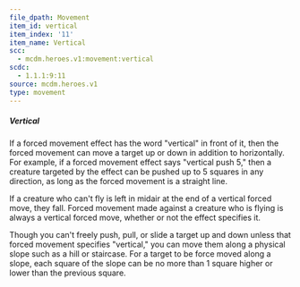 ```yaml
---
file_dpath: Movement
item_id: vertical
item_index: '11'
item_name: Vertical
scc:
  - mcdm.heroes.v1:movement:vertical
scdc:
  - 1.1.1:9:11
source: mcdm.heroes.v1
type: movement
---
```


##### Vertical

If a forced movement effect has the word "vertical" in front of it, then the forced movement can move a target up or down in addition to horizontally. For example, if a forced movement effect says "vertical push 5," then a creature targeted by the effect can be pushed up to 5 squares in any direction, as long as the forced movement is a straight line.

If a creature who can't fly is left in midair at the end of a vertical forced move, they fall. Forced movement made against a creature who is flying is always a vertical forced move, whether or not the effect specifies it.

Though you can't freely push, pull, or slide a target up and down unless that forced movement specifies "vertical," you can move them along a physical slope such as a hill or staircase. For a target to be force moved along a slope, each square of the slope can be no more than 1 square higher or lower than the previous square.
